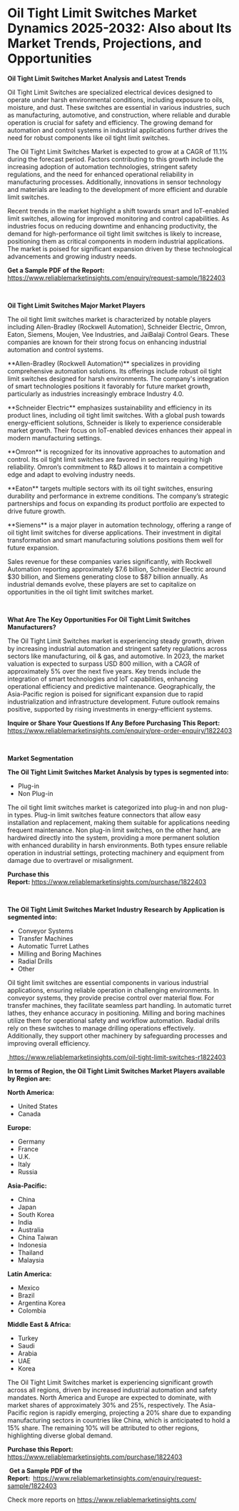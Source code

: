 <p><h1>Oil Tight Limit Switches Market Dynamics 2025-2032: Also about Its Market Trends, Projections, and Opportunities</h1></p><p><strong>Oil Tight Limit Switches Market Analysis and Latest Trends</strong></p>
<p><p>Oil Tight Limit Switches are specialized electrical devices designed to operate under harsh environmental conditions, including exposure to oils, moisture, and dust. These switches are essential in various industries, such as manufacturing, automotive, and construction, where reliable and durable operation is crucial for safety and efficiency. The growing demand for automation and control systems in industrial applications further drives the need for robust components like oil tight limit switches.</p><p>The Oil Tight Limit Switches Market is expected to grow at a CAGR of 11.1% during the forecast period. Factors contributing to this growth include the increasing adoption of automation technologies, stringent safety regulations, and the need for enhanced operational reliability in manufacturing processes. Additionally, innovations in sensor technology and materials are leading to the development of more efficient and durable limit switches.</p><p>Recent trends in the market highlight a shift towards smart and IoT-enabled limit switches, allowing for improved monitoring and control capabilities. As industries focus on reducing downtime and enhancing productivity, the demand for high-performance oil tight limit switches is likely to increase, positioning them as critical components in modern industrial applications. The market is poised for significant expansion driven by these technological advancements and growing industry needs.</p></p>
<p><strong>Get a Sample PDF of the Report:&nbsp;</strong> <a href="https://www.reliablemarketinsights.com/enquiry/request-sample/1822403?utm_campaign=2341&utm_medium=2&utm_source=Github&utm_content=ia&utm_term=10022025&utm_id=oil-tight-limit-switches">https://www.reliablemarketinsights.com/enquiry/request-sample/1822403</a></p>
<p>&nbsp;</p>
<p><strong>Oil Tight Limit Switches Major Market Players</strong></p>
<p><p>The oil tight limit switches market is characterized by notable players including Allen-Bradley (Rockwell Automation), Schneider Electric, Omron, Eaton, Siemens, Moujen, Vee Industries, and JaiBalaji Control Gears. These companies are known for their strong focus on enhancing industrial automation and control systems.</p><p>**Allen-Bradley (Rockwell Automation)** specializes in providing comprehensive automation solutions. Its offerings include robust oil tight limit switches designed for harsh environments. The company's integration of smart technologies positions it favorably for future market growth, particularly as industries increasingly embrace Industry 4.0.</p><p>**Schneider Electric** emphasizes sustainability and efficiency in its product lines, including oil tight limit switches. With a global push towards energy-efficient solutions, Schneider is likely to experience considerable market growth. Their focus on IoT-enabled devices enhances their appeal in modern manufacturing settings.</p><p>**Omron** is recognized for its innovative approaches to automation and control. Its oil tight limit switches are favored in sectors requiring high reliability. Omron’s commitment to R&D allows it to maintain a competitive edge and adapt to evolving industry needs.</p><p>**Eaton** targets multiple sectors with its oil tight switches, ensuring durability and performance in extreme conditions. The company’s strategic partnerships and focus on expanding its product portfolio are expected to drive future growth.</p><p>**Siemens** is a major player in automation technology, offering a range of oil tight limit switches for diverse applications. Their investment in digital transformation and smart manufacturing solutions positions them well for future expansion.</p><p>Sales revenue for these companies varies significantly, with Rockwell Automation reporting approximately $7.6 billion, Schneider Electric around $30 billion, and Siemens generating close to $87 billion annually. As industrial demands evolve, these players are set to capitalize on opportunities in the oil tight limit switches market.</p></p>
<p>&nbsp;</p>
<p><strong>What Are The Key Opportunities For Oil Tight Limit Switches Manufacturers?</strong></p>
<p><p>The Oil Tight Limit Switches market is experiencing steady growth, driven by increasing industrial automation and stringent safety regulations across sectors like manufacturing, oil & gas, and automotive. In 2023, the market valuation is expected to surpass USD 800 million, with a CAGR of approximately 5% over the next five years. Key trends include the integration of smart technologies and IoT capabilities, enhancing operational efficiency and predictive maintenance. Geographically, the Asia-Pacific region is poised for significant expansion due to rapid industrialization and infrastructure development. Future outlook remains positive, supported by rising investments in energy-efficient systems.</p></p>
<p><strong>Inquire or Share Your Questions If Any Before Purchasing This Report:</strong> <a href="https://www.reliablemarketinsights.com/enquiry/pre-order-enquiry/1822403?utm_campaign=2341&utm_medium=2&utm_source=Github&utm_content=ia&utm_term=10022025&utm_id=oil-tight-limit-switches">https://www.reliablemarketinsights.com/enquiry/pre-order-enquiry/1822403</a></p>
<p>&nbsp;</p>
<p><strong>Market Segmentation</strong></p>
<p><strong>The Oil Tight Limit Switches Market Analysis by types is segmented into:</strong></p>
<p><ul><li>Plug-in</li><li>Non Plug-in</li></ul></p>
<p><p>The oil tight limit switches market is categorized into plug-in and non plug-in types. Plug-in limit switches feature connectors that allow easy installation and replacement, making them suitable for applications needing frequent maintenance. Non plug-in limit switches, on the other hand, are hardwired directly into the system, providing a more permanent solution with enhanced durability in harsh environments. Both types ensure reliable operation in industrial settings, protecting machinery and equipment from damage due to overtravel or misalignment.</p></p>
<p><strong>Purchase this Report:&nbsp;</strong><a href="https://www.reliablemarketinsights.com/purchase/1822403?utm_campaign=2341&utm_medium=2&utm_source=Github&utm_content=ia&utm_term=10022025&utm_id=oil-tight-limit-switches">https://www.reliablemarketinsights.com/purchase/1822403</a></p>
<p>&nbsp;</p>
<p><strong>The Oil Tight Limit Switches Market Industry Research by Application is segmented into:</strong></p>
<p><ul><li>Conveyor Systems</li><li>Transfer Machines</li><li>Automatic Turret Lathes</li><li>Milling and Boring Machines</li><li>Radial Drills</li><li>Other</li></ul></p>
<p><p>Oil tight limit switches are essential components in various industrial applications, ensuring reliable operation in challenging environments. In conveyor systems, they provide precise control over material flow. For transfer machines, they facilitate seamless part handling. In automatic turret lathes, they enhance accuracy in positioning. Milling and boring machines utilize them for operational safety and workflow automation. Radial drills rely on these switches to manage drilling operations effectively. Additionally, they support other machinery by safeguarding processes and improving overall efficiency.</p></p>
<p><a href="https://www.reliablemarketinsights.com/oil-tight-limit-switches-r1822403?utm_campaign=2341&utm_medium=2&utm_source=Github&utm_content=ia&utm_term=10022025&utm_id=oil-tight-limit-switches">&nbsp;https://www.reliablemarketinsights.com/oil-tight-limit-switches-r1822403</a></p>
<p><strong>In terms of Region, the Oil Tight Limit Switches Market Players available by Region are:</strong></p>
<p>
    <p> <strong> North America: </strong>
        <ul>
            <li>United States</li>
            <li>Canada</li>
        </ul>
        </p> 
    <p> <strong> Europe: </strong>
        <ul>
            <li>Germany</li>
            <li>France</li>
            <li>U.K.</li>
            <li>Italy</li>
            <li>Russia</li>
        </ul>
        </p> 
    <p> <strong> Asia-Pacific: </strong>
        <ul>
            <li>China</li>
            <li>Japan</li>
            <li>South Korea</li>
            <li>India</li>
            <li>Australia</li>
            <li>China Taiwan</li>
            <li>Indonesia</li>
            <li>Thailand</li>
            <li>Malaysia</li>
        </ul>
        </p> 
    <p> <strong> Latin America: </strong>
        <ul>
            <li>Mexico</li>
            <li>Brazil</li>
            <li>Argentina Korea</li>
            <li>Colombia</li>
        </ul>
        </p> 
    <p> <strong> Middle East & Africa: </strong>
        <ul>
            <li>Turkey</li>
            <li>Saudi</li>
            <li>Arabia</li>
            <li>UAE</li>
            <li>Korea</li>
        </ul>
    </p>
    </p>
<p><p>The Oil Tight Limit Switches market is experiencing significant growth across all regions, driven by increased industrial automation and safety mandates. North America and Europe are expected to dominate, with market shares of approximately 30% and 25%, respectively. The Asia-Pacific region is rapidly emerging, projecting a 20% share due to expanding manufacturing sectors in countries like China, which is anticipated to hold a 15% share. The remaining 10% will be attributed to other regions, highlighting diverse global demand.</p></p>
<p><strong>Purchase this Report: </strong><a href="https://www.reliablemarketinsights.com/purchase/1822403?utm_campaign=2341&utm_medium=2&utm_source=Github&utm_content=ia&utm_term=10022025&utm_id=oil-tight-limit-switches">https://www.reliablemarketinsights.com/purchase/1822403</a></p>
<p>&nbsp;<strong>Get a Sample PDF of the Report:&nbsp;&nbsp;</strong><a href="https://www.reliablemarketinsights.com/enquiry/request-sample/1822403?utm_campaign=2341&utm_medium=2&utm_source=Github&utm_content=ia&utm_term=10022025&utm_id=oil-tight-limit-switches">https://www.reliablemarketinsights.com/enquiry/request-sample/1822403</a></p>
<p><strong></strong></p>
<p>Check more reports on <a href="https://www.reliablemarketinsights.com/?utm_campaign=2341&utm_medium=2&utm_source=Github&utm_content=ia&utm_term=10022025&utm_id=oil-tight-limit-switches">https://www.reliablemarketinsights.com/</a></p>